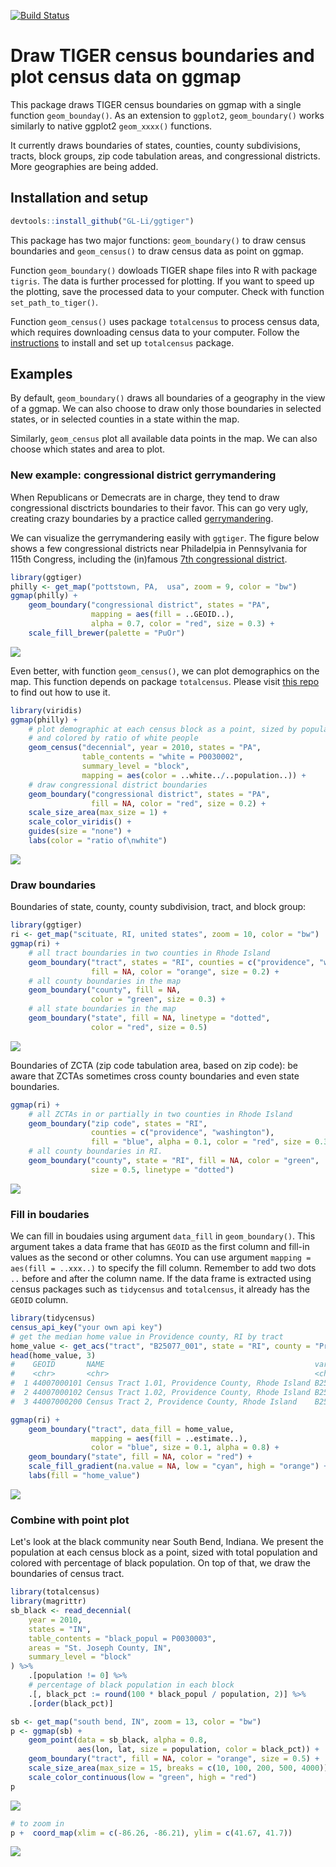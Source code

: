 [![Build Status](https://travis-ci.org/GL-Li/ggtiger.svg?branch=master)](https://travis-ci.org/GL-Li/ggtiger)

Draw TIGER census boundaries and plot census data on ggmap
==========================================================

This package draws TIGER census boundaries on ggmap with a single function `geom_bounday()`. As an extension to `ggplot2`, `geom_boundary()` works similarly to native ggplot2 `geom_xxxx()` functions.

It currently draws boundaries of states, counties, county subdivisions, tracts, block groups, zip code tabulation areas, and congressional districts. More geographies are being added.

Installation and setup
----------------------

``` r
devtools::install_github("GL-Li/ggtiger")
```

This package has two major functions: `geom_boundary()` to draw census boundaries and `geom_census()` to draw census data as point on ggmap.

Function `geom_boundary()` dowloads TIGER shape files into R with package `tigris`. The data is further processed for plotting. If you want to speed up the plotting, save the processed data to your computer. Check with function `set_path_to_tiger()`.

Function `geom_census()` uses package `totalcensus` to process census data, which requires downloading census data to your computer. Follow the [instructions](https://github.com/GL-Li/totalcensus) to install and set up `totalcensus` package.

Examples
--------

By default, `geom_boundary()` draws all boundaries of a geography in the view of a ggmap. We can also choose to draw only those boundaries in selected states, or in selected counties in a state within the map.

Similarly, `geom_census` plot all available data points in the map. We can also choose which states and area to plot.

### New example: congressional district gerrymandering

When Republicans or Demecrats are in charge, they tend to draw congressional disctricts boundaries to their favor. This can go very ugly, creating crazy boundaries by a practice called [gerrymandering](https://en.wikipedia.org/wiki/Gerrymandering).

We can visualize the gerrymandering easily with `ggtiger`. The figure below shows a few congressional districts near Philadelpia in Pennsylvania for 115th Congress, including the (in)famous [7th congressional district](https://en.wikipedia.org/wiki/Pennsylvania%27s_7th_congressional_district).

``` r
library(ggtiger)
philly <- get_map("pottstown, PA,  usa", zoom = 9, color = "bw")
ggmap(philly) +
    geom_boundary("congressional district", states = "PA",
                  mapping = aes(fill = ..GEOID..),
                  alpha = 0.7, color = "red", size = 0.3) +
    scale_fill_brewer(palette = "PuOr")
```

![](figures/congressional_disctrict.png)

Even better, with function `geom_census()`, we can plot demographics on the map. This function depends on package `totalcensus`. Please visit [this repo](https://github.com/GL-Li/totalcensus) to find out how to use it.

``` r
library(viridis)
ggmap(philly) +
    # plot demographic at each census block as a point, sized by population
    # and colored by ratio of white people
    geom_census("decennial", year = 2010, states = "PA",
                table_contents = "white = P0030002",
                summary_level = "block",
                mapping = aes(color = ..white../..population..)) +
    # draw congressional district boundaries
    geom_boundary("congressional district", states = "PA",
                  fill = NA, color = "red", size = 0.2) +
    scale_size_area(max_size = 1) +   
    scale_color_viridis() +
    guides(size = "none") +  
    labs(color = "ratio of\nwhite")
```

![](figures/congressional_disctrict_census.png)

### Draw boundaries

Boundaries of state, county, county subdivision, tract, and block group:

``` r
library(ggtiger)
ri <- get_map("scituate, RI, united states", zoom = 10, color = "bw")
ggmap(ri) +
    # all tract boundaries in two counties in Rhode Island
    geom_boundary("tract", states = "RI", counties = c("providence", "washington"),
                  fill = NA, color = "orange", size = 0.2) +
    # all county boundaries in the map
    geom_boundary("county", fill = NA, 
                  color = "green", size = 0.3) +
    # all state boundaries in the map
    geom_boundary("state", fill = NA, linetype = "dotted", 
                  color = "red", size = 0.5)
```

![](figures/boundaries.png)

Boundaries of ZCTA (zip code tabulation area, based on zip code): be aware that ZCTAs sometimes cross county boundaries and even state boundaries.

``` r
ggmap(ri) +
    # all ZCTAs in or partially in two counties in Rhode Island
    geom_boundary("zip code", states = "RI", 
                  counties = c("providence", "washington"),
                  fill = "blue", alpha = 0.1, color = "red", size = 0.3) +
    # all county boundaries in RI. 
    geom_boundary("county", state = "RI", fill = NA, color = "green", 
                  size = 0.5, linetype = "dotted")
```

![](figures/zip_code.png)

### Fill in boudaries

We can fill in boudaies using argument `data_fill` in `geom_boundary()`. This argument takes a data frame that has `GEOID` as the first column and fill-in values as the second or other columns. You can use argument `mapping = aes(fill = ..xxx..)` to specify the fill column. Remember to add two dots `..` before and after the column name. If the data frame is extracted using census packages such as `tidycensus` and `totalcensus`, it already has the `GEOID` column.

``` r
library(tidycensus)
census_api_key("your own api key")
# get the median home value in Providence county, RI by tract
home_value <- get_acs("tract", "B25077_001", state = "RI", county = "Providence") 
head(home_value, 3)
#    GEOID       NAME                                               variable   estimate   moe
#    <chr>       <chr>                                              <chr>         <dbl> <dbl>
#  1 44007000101 Census Tract 1.01, Providence County, Rhode Island B25077_001   155000  9765
#  2 44007000102 Census Tract 1.02, Providence County, Rhode Island B25077_001   154700 11819
#  3 44007000200 Census Tract 2, Providence County, Rhode Island    B25077_001   134600 31087

ggmap(ri) +
    geom_boundary("tract", data_fill = home_value, 
                  mapping = aes(fill = ..estimate..),
                  color = "blue", size = 0.1, alpha = 0.8) +
    geom_boundary("state", fill = NA, color = "red") +
    scale_fill_gradient(na.value = NA, low = "cyan", high = "orange") +
    labs(fill = "home_value")
```

![](figures/boundaries_with_fill.png)

### Combine with point plot

Let's look at the black community near South Bend, Indiana. We present the population at each census block as a point, sized with total population and colored with percentage of black population. On top of that, we draw the boundaries of census tract.

``` r
library(totalcensus)
library(magrittr)
sb_black <- read_decennial(
    year = 2010,
    states = "IN",
    table_contents = "black_popul = P0030003",
    areas = "St. Joseph County, IN",
    summary_level = "block"
) %>% 
    .[population != 0] %>%
    # percentage of black population in each block
    .[, black_pct := round(100 * black_popul / population, 2)] %>%
    .[order(black_pct)]

sb <- get_map("south bend, IN", zoom = 13, color = "bw")
p <- ggmap(sb) +
    geom_point(data = sb_black, alpha = 0.8,
               aes(lon, lat, size = population, color = black_pct)) +
    geom_boundary("tract", fill = NA, color = "orange", size = 0.5) +
    scale_size_area(max_size = 15, breaks = c(10, 100, 200, 500, 4000)) +
    scale_color_continuous(low = "green", high = "red") 
p
```

![](figures/boundaries_with_point.png)

``` r
# to zoom in
p +  coord_map(xlim = c(-86.26, -86.21), ylim = c(41.67, 41.7))
```

![](figures/boundaries_with_point_zoom.png)
